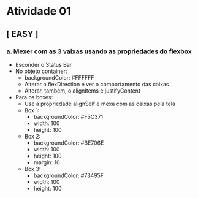 # Atividade 01

## [ __EASY__ ]

### a. Mexer com as 3 vaixas usando as propriedades do flexbox

- Esconder o Status Bar
- No objeto container:
    - backgroundColor: #FFFFFF
    - Alterar o flexDirection e ver o comportamento das caixas
    - Alterar, também, o alignItems e justifyContent
- Para os boxes:
    - Use a propriedade alignSelf e mexa com as caixas pela tela
    - Box 1:
        - backgroundColor: #F5C371
        - width: 100
        - height: 100
    - Box 2:
        - backgroundColor: #BE706E
        - width: 100
        - height: 100
        - margin: 10
    - Box 3:
        - backgroundColor: #73495F
        - width: 100
        - height: 100